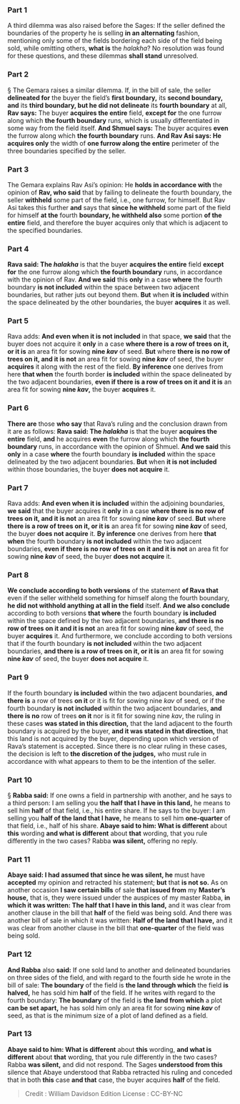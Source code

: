 
### Part 1
A third dilemma was also raised before the Sages: If the seller defined the boundaries of the property he is selling <b>in an alternating</b> fashion, mentioning only some of the fields bordering each side of the field being sold, while omitting others, <b>what is</b> the <i>halakha</i>? No resolution was found for these questions, and these dilemmas <b>shall stand</b> unresolved.

### Part 2
§ The Gemara raises a similar dilemma. If, in the bill of sale, the seller <b>delineated for</b> the buyer the field’s <b>first boundary,</b> its <b>second boundary, and</b> its <b>third boundary, but he did not delineate</b> its <b>fourth boundary</b> at all, <b>Rav says:</b> The buyer <b>acquires the entire</b> field, <b>except for</b> the one furrow along which <b>the fourth boundary</b> runs, which is usually differentiated in some way from the field itself. <b>And Shmuel says:</b> The buyer acquires <b>even</b> the furrow along which <b>the fourth boundary</b> runs. <b>And Rav Asi says: He acquires only</b> the width of <b>one furrow along the entire</b> perimeter of the three boundaries specified by the seller.

### Part 3
The Gemara explains Rav Asi’s opinion: He <b>holds in accordance with</b> the opinion of <b>Rav, who said</b> that by failing to delineate the fourth boundary, the seller <b>withheld</b> some part of the field, i.e., one furrow, for himself. But Rav Asi takes this further <b>and</b> says that <b>since he withheld</b> some part of the field for himself <b>at the</b> fourth <b>boundary, he withheld also</b> some portion <b>of the entire</b> field, and therefore the buyer acquires only that which is adjacent to the specified boundaries.

### Part 4
<b>Rava said: The <i>halakha</i></b> is that the buyer <b>acquires the entire</b> field <b>except for</b> the one furrow along which <b>the fourth boundary</b> runs, in accordance with the opinion of Rav. <b>And we said</b> this <b>only</b> in a case <b>where</b> the fourth boundary <b>is not included</b> within the space between two adjacent boundaries, but rather juts out beyond them. <b>But</b> when <b>it is included</b> within the space delineated by the other boundaries, the buyer <b>acquires</b> it as well.

### Part 5
Rava adds: <b>And even when it is not included</b> in that space, <b>we said</b> that the buyer does not acquire it <b>only</b> in a case <b>where there is a row of trees on it, or it is</b> an area fit for sowing <b>nine <i>kav</i></b> of seed. <b>But</b> where <b>there is no row of trees on it, and it is not</b> an area fit for sowing <b>nine <i>kav</i></b> of seed, the buyer <b>acquires</b> it along with the rest of the field. <b>By inference</b> one derives from here <b>that when</b> the fourth border <b>is included</b> within the space delineated by the two adjacent boundaries, <b>even if there is a row of trees on it and it is</b> an area fit for sowing <b>nine <i>kav</i>,</b> the buyer <b>acquires</b> it.

### Part 6
<b>There are</b> those <b>who say</b> that Rava’s ruling and the conclusion drawn from it are as follows: <b>Rava said: The <i>halakha</i></b> is that the buyer <b>acquires the entire</b> field, <b>and</b> he acquires <b>even</b> the furrow along which <b>the fourth boundary</b> runs, in accordance with the opinion of Shmuel. <b>And we said</b> this <b>only</b> in a case <b>where</b> the fourth boundary <b>is included</b> within the space delineated by the two adjacent boundaries. <b>But</b> when <b>it is not included</b> within those boundaries, the buyer <b>does not acquire</b> it.

### Part 7
Rava adds: <b>And even when it is included</b> within the adjoining boundaries, <b>we said</b> that the buyer acquires it <b>only</b> in a case <b>where there is no row of trees on it, and it is not</b> an area fit for sowing <b>nine <i>kav</i></b> of seed. <b>But</b> where <b>there is a row of trees on it, or it is</b> an area fit for sowing <b>nine <i>kav</i></b> of seed, the buyer <b>does not acquire</b> it. <b>By inference</b> one derives from here <b>that when</b> the fourth boundary <b>is not included</b> within the two adjacent boundaries, <b>even if there is no row of trees on it and it is not</b> an area fit for sowing <b>nine <i>kav</i></b> of seed, the buyer <b>does not acquire</b> it.

### Part 8
<b>We conclude according to both versions</b> of the statement <b>of Rava that</b> even if the seller withheld something for himself along the fourth boundary, <b>he did not withhold anything at all in the field</b> itself. <b>And we also conclude</b> according to both versions <b>that where</b> the fourth boundary <b>is included</b> within the space defined by the two adjacent boundaries, <b>and there is no row of trees on it and it is not</b> an area fit for sowing <b>nine <i>kav</i></b> of seed, the buyer <b>acquires</b> it. And furthermore, we conclude according to both versions that if the fourth boundary <b>is not included</b> within the two adjacent boundaries, <b>and there is a row of trees on it, or it is</b> an area fit for sowing <b>nine <i>kav</i></b> of seed, the buyer <b>does not acquire</b> it.

### Part 9
If the fourth boundary <b>is included</b> within the two adjacent boundaries, <b>and there is</b> a row of trees <b>on it</b> or it is fit for sowing nine <i>kav</i> of seed, or if the fourth boundary <b>is not included</b> within the two adjacent boundaries, <b>and there is no</b> row of trees <b>on it</b> nor is it fit for sowing nine <i>kav</i>, the ruling in these cases <b>was stated in this direction,</b> that the land adjacent to the fourth boundary is acquired by the buyer, <b>and it was stated in that direction,</b> that this land is not acquired by the buyer, depending upon which version of Rava’s statement is accepted. Since there is no clear ruling in these cases, the decision is left to <b>the discretion of the judges,</b> who must rule in accordance with what appears to them to be the intention of the seller.

### Part 10
§ <b>Rabba said:</b> If one owns a field in partnership with another, and he says to a third person: I am selling you <b>the half that I have in this land,</b> he means to sell him <b>half</b> of that field, i.e., his entire share. If he says to the buyer: I am selling you <b>half of the land that I have,</b> he means to sell him <b>one-quarter</b> of that field, i.e., half of his share. <b>Abaye said to him: What is different</b> about <b>this</b> wording <b>and what is different</b> about <b>that</b> wording, that you rule differently in the two cases? Rabba <b>was silent,</b> offering no reply.

### Part 11
<b>Abaye said: I had assumed that since he was silent, he</b> must have <b>accepted</b> my opinion and retracted his statement; <b>but</b> that <b>is not so.</b> As on another occasion <b>I saw certain bills</b> of sale <b>that issued from</b> my <b>Master’s house,</b> that is, they were issued under the auspices of my master Rabba, <b>in which it was written: The half that I have in this land,</b> and it was clear from another clause in the bill that <b>half</b> of the field was being sold. And there was another bill of sale in which it was written: <b>Half of the land that I have,</b> and it was clear from another clause in the bill that <b>one-quarter</b> of the field was being sold.

### Part 12
<b>And Rabba</b> also <b>said:</b> If one sold land to another and delineated boundaries on three sides of the field, and with regard to the fourth side he wrote in the bill of sale: <b>The boundary</b> of the field is <b>the land through which</b> the field <b>is halved,</b> he has sold him <b>half</b> of the field. If he writes with regard to the fourth boundary: <b>The boundary</b> of the field is <b>the land from which</b> a plot <b>can be set apart,</b> he has sold him only an area fit for sowing <b>nine <i>kav</i></b> of seed, as that is the minimum size of a plot of land defined as a field.

### Part 13
<b>Abaye said to him: What is different</b> about <b>this</b> wording, <b>and what is different</b> about <b>that</b> wording, that you rule differently in the two cases? Rabba <b>was silent,</b> and did not respond. The Sages <b>understood from this</b> silence that Abaye understood that Rabba retracted his ruling and conceded that in both <b>this</b> case <b>and that</b> case, the buyer acquires <b>half</b> of the field.

>Credit : William Davidson Edition
>License : CC-BY-NC